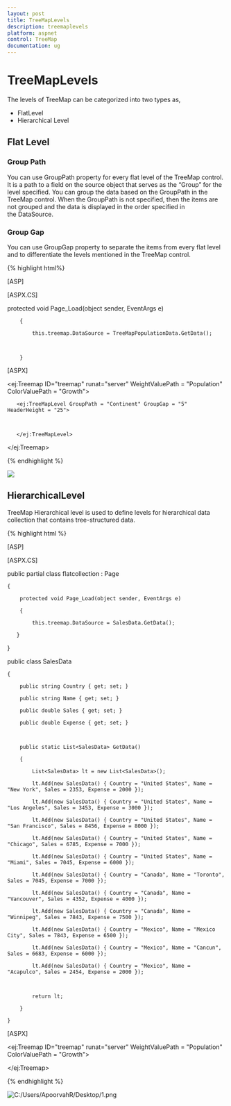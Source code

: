 ```yaml
---
layout: post
title: TreeMapLevels
description: treemaplevels
platform: aspnet
control: TreeMap
documentation: ug
---
```


# TreeMapLevels

The levels of TreeMap can be categorized into two types as,

* FlatLevel
* Hierarchical Level

## Flat Level

### Group Path

You can use GroupPath property for every flat level of the TreeMap control. It is a path to a field on the source object that serves as the “Group” for the level specified. You can group the data based on the GroupPath in the TreeMap control. When the GroupPath is not specified, then the items are not grouped and the data is displayed in the order specified in the DataSource.

### Group Gap

You can use GroupGap property to separate the items from every flat level and to differentiate the levels mentioned in the TreeMap control.




{% highlight html%}


[ASP]

[ASPX.CS]

  protected void Page_Load(object sender, EventArgs e)

        {

            this.treemap.DataSource = TreeMapPopulationData.GetData();



        }

[ASPX]

<ej:Treemap ID="treemap" runat="server" WeightValuePath = "Population" ColorValuePath = "Growth">



<Levels>

       <ej:TreeMapLevel GroupPath = "Continent" GroupGap = "5" HeaderHeight = "25">



       </ej:TreeMapLevel>

</Levels>



</ej:Treemap>

{% endhighlight %}

![](TreeMapLevels_images/TreeMapLevels_img1.png)



## HierarchicalLevel

TreeMap Hierarchical level is used to define levels for hierarchical data collection that contains tree-structured data.




{% highlight html %}


[ASP]

[ASPX.CS]



public partial class flatcollection : Page

    {

        protected void Page_Load(object sender, EventArgs e)

        {

            this.treemap.DataSource = SalesData.GetData();

       }

   }



public class SalesData

    {

        public string Country { get; set; }

        public string Name { get; set; }

        public double Sales { get; set; }

        public double Expense { get; set; }



        public static List<SalesData> GetData()

        {

            List<SalesData> lt = new List<SalesData>();

            lt.Add(new SalesData() { Country = "United States", Name = "New York", Sales = 2353, Expense = 2000 });

            lt.Add(new SalesData() { Country = "United States", Name = "Los Angeles", Sales = 3453, Expense = 3000 });

            lt.Add(new SalesData() { Country = "United States", Name = "San Francisco", Sales = 8456, Expense = 8000 });

            lt.Add(new SalesData() { Country = "United States", Name = "Chicago", Sales = 6785, Expense = 7000 });

            lt.Add(new SalesData() { Country = "United States", Name = "Miami", Sales = 7045, Expense = 6000 });

            lt.Add(new SalesData() { Country = "Canada", Name = "Toronto", Sales = 7045, Expense = 7000 });

            lt.Add(new SalesData() { Country = "Canada", Name = "Vancouver", Sales = 4352, Expense = 4000 });

            lt.Add(new SalesData() { Country = "Canada", Name = "Winnipeg", Sales = 7843, Expense = 7500 });

            lt.Add(new SalesData() { Country = "Mexico", Name = "Mexico City", Sales = 7843, Expense = 6500 });

            lt.Add(new SalesData() { Country = "Mexico", Name = "Cancun", Sales = 6683, Expense = 6000 });

            lt.Add(new SalesData() { Country = "Mexico", Name = "Acapulco", Sales = 2454, Expense = 2000 });



            return lt;

        }

    }



[ASPX]

<ej:Treemap ID="treemap" runat="server" WeightValuePath = "Population" ColorValuePath = "Growth">



</ej:Treemap>       

{% endhighlight %}

![C:/Users/ApoorvahR/Desktop/1.png](TreeMapLevels_images/TreeMapLevels_img2.png) 



